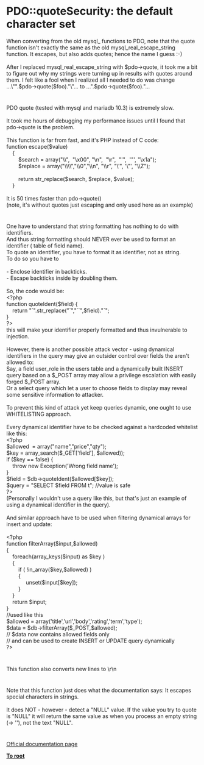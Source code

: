 # PDO::quoteSecurity: the default character set




<div class="phpcode"><span class="html">
When converting from the old mysql_ functions to PDO, note that the quote function isn&apos;t exactly the same as the old mysql_real_escape_string function. It escapes, but also adds quotes; hence the name I guess :-)<br><br>After I replaced mysql_real_escape_string with $pdo-&gt;quote, it took me a bit to figure out why my strings were turning up in results with quotes around them. I felt like a fool when I realized all I needed to do was change ...\&quot;&quot;.$pdo-&gt;quote($foo).&quot;\&quot;... to ...&quot;.$pdo-&gt;quote($foo).&quot;...</span>
</div>
  

#


<div class="phpcode"><span class="html">
PDO quote (tested with mysql and mariadb 10.3) is extremely slow.<br><br>It took me hours of debugging my performance issues until I found that pdo-&gt;quote is the problem.<br><br>This function is far from fast, and it&apos;s PHP instead of C code:<br>function escape($value)<br>&#xA0; &#xA0; {<br>&#xA0; &#xA0; &#xA0; &#xA0; $search = array(&quot;\\&quot;,&#xA0; &quot;\x00&quot;, &quot;\n&quot;,&#xA0; &quot;\r&quot;,&#xA0; &quot;&apos;&quot;,&#xA0; &apos;&quot;&apos;, &quot;\x1a&quot;);<br>&#xA0; &#xA0; &#xA0; &#xA0; $replace = array(&quot;\\\\&quot;,&quot;\\0&quot;,&quot;\\n&quot;, &quot;\\r&quot;, &quot;\&apos;&quot;, &apos;\&quot;&apos;, &quot;\\Z&quot;);<br><br>&#xA0; &#xA0; &#xA0; &#xA0; return str_replace($search, $replace, $value);<br>&#xA0; &#xA0; }<br><br>It is 50 times faster than pdo-&gt;quote()<br>(note, it&apos;s without quotes just escaping and only used here as an example)</span>
</div>
  

#


<div class="phpcode"><span class="html">
One have to understand that string formatting has nothing to do with identifiers.<br>And thus string formatting should NEVER ever be used to format an identifier ( table of field name).<br>To quote an identifier, you have to format it as identifier, not as string.<br>To do so you have to<br><br>- Enclose identifier in backticks.<br>- Escape backticks inside by doubling them.<br><br>So, the code would be:<br><span class="default">&lt;?php<br></span><span class="keyword">function </span><span class="default">quoteIdent</span><span class="keyword">(</span><span class="default">$field</span><span class="keyword">) {<br>&#xA0; &#xA0; return </span><span class="string">&quot;`&quot;</span><span class="keyword">.</span><span class="default">str_replace</span><span class="keyword">(</span><span class="string">&quot;`&quot;</span><span class="keyword">,</span><span class="string">&quot;``&quot;</span><span class="keyword">,</span><span class="default">$field</span><span class="keyword">).</span><span class="string">&quot;`&quot;</span><span class="keyword">;<br>}<br></span><span class="default">?&gt;<br></span>this will make your identifier properly formatted and thus invulnerable to injection. <br><br>However, there is another possible attack vector - using dynamical identifiers in the query may give an outsider control over fields the aren&apos;t allowed to:<br>Say, a field user_role in the users table and a dynamically built INSERT query based on a $_POST array may allow a privilege escalation with easily forged $_POST array. <br>Or a select query which let a user to choose fields to display may reveal some sensitive information to attacker.<br><br>To prevent this kind of attack yet keep queries dynamic, one ought to use WHITELISTING approach.<br><br>Every dynamical identifier have to be checked against a hardcoded whitelist like this:<br><span class="default">&lt;?php<br>$allowed&#xA0; </span><span class="keyword">= array(</span><span class="string">&quot;name&quot;</span><span class="keyword">,</span><span class="string">&quot;price&quot;</span><span class="keyword">,</span><span class="string">&quot;qty&quot;</span><span class="keyword">);<br></span><span class="default">$key </span><span class="keyword">= </span><span class="default">array_search</span><span class="keyword">(</span><span class="default">$_GET</span><span class="keyword">[</span><span class="string">&apos;field&apos;</span><span class="keyword">], </span><span class="default">$allowed</span><span class="keyword">));<br>if (</span><span class="default">$key </span><span class="keyword">== </span><span class="default">false</span><span class="keyword">) {<br>&#xA0; &#xA0; throw new </span><span class="default">Exception</span><span class="keyword">(</span><span class="string">&apos;Wrong field name&apos;</span><span class="keyword">);<br>}<br></span><span class="default">$field </span><span class="keyword">= </span><span class="default">$db</span><span class="keyword">-&gt;</span><span class="default">quoteIdent</span><span class="keyword">(</span><span class="default">$allowed</span><span class="keyword">[</span><span class="default">$key</span><span class="keyword">]);<br></span><span class="default">$query </span><span class="keyword">= </span><span class="string">&quot;SELECT </span><span class="default">$field</span><span class="string"> FROM t&quot;</span><span class="keyword">; </span><span class="comment">//value is safe<br></span><span class="default">?&gt;<br></span>(Personally I wouldn&apos;t use a query like this, but that&apos;s just an example of using a dynamical identifier in the query).<br><br>And similar approach have to be used when filtering dynamical arrays for insert and update:<br><br><span class="default">&lt;?php<br></span><span class="keyword">function </span><span class="default">filterArray</span><span class="keyword">(</span><span class="default">$input</span><span class="keyword">,</span><span class="default">$allowed</span><span class="keyword">)<br>{<br>&#xA0; &#xA0; foreach(</span><span class="default">array_keys</span><span class="keyword">(</span><span class="default">$input</span><span class="keyword">) as </span><span class="default">$key </span><span class="keyword">)<br>&#xA0; &#xA0; {<br>&#xA0; &#xA0; &#xA0; &#xA0; if ( !</span><span class="default">in_array</span><span class="keyword">(</span><span class="default">$key</span><span class="keyword">,</span><span class="default">$allowed</span><span class="keyword">) )<br>&#xA0; &#xA0; &#xA0; &#xA0; {<br>&#xA0; &#xA0; &#xA0; &#xA0; &#xA0; &#xA0;&#xA0; unset(</span><span class="default">$input</span><span class="keyword">[</span><span class="default">$key</span><span class="keyword">]);<br>&#xA0; &#xA0; &#xA0; &#xA0; }<br>&#xA0; &#xA0; }<br>&#xA0; &#xA0; return </span><span class="default">$input</span><span class="keyword">;<br>}<br></span><span class="comment">//used like this<br></span><span class="default">$allowed </span><span class="keyword">= array(</span><span class="string">&apos;title&apos;</span><span class="keyword">,</span><span class="string">&apos;url&apos;</span><span class="keyword">,</span><span class="string">&apos;body&apos;</span><span class="keyword">,</span><span class="string">&apos;rating&apos;</span><span class="keyword">,</span><span class="string">&apos;term&apos;</span><span class="keyword">,</span><span class="string">&apos;type&apos;</span><span class="keyword">);<br></span><span class="default">$data </span><span class="keyword">= </span><span class="default">$db</span><span class="keyword">-&gt;</span><span class="default">filterArray</span><span class="keyword">(</span><span class="default">$_POST</span><span class="keyword">,</span><span class="default">$allowed</span><span class="keyword">); <br></span><span class="comment">// $data now contains allowed fields only <br>// and can be used to create INSERT or UPDATE query dynamically<br></span><span class="default">?&gt;</span>
</span>
</div>
  

#


<div class="phpcode"><span class="html">
This function also converts new lines to \r\n</span>
</div>
  

#


<div class="phpcode"><span class="html">
Note that this function just does what the documentation says: It escapes special characters in strings. <br><br>It does NOT - however - detect a &quot;NULL&quot; value. If the value you try to quote is &quot;NULL&quot; it will return the same value as when you process an empty string (-&gt; &apos;&apos;), not the text &quot;NULL&quot;.</span>
</div>
  

#

[Official documentation page](https://www.php.net/manual/en/pdo.quote.php)

**[To root](/README.md)**